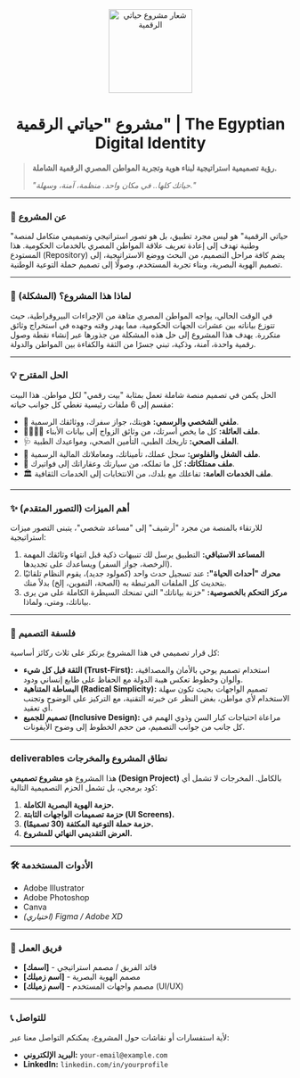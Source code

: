 <div align="center">
  <img src="" alt="شعار مشروع حياتي الرقمية" width="150"/>
  <h1>مشروع "حياتي الرقمية" | The Egyptian Digital Identity</h1>
</div>

> **رؤية تصميمية استراتيجية لبناء هوية وتجربة المواطن المصري الرقمية الشاملة.**
> 
> *"حياتك كلها.. في مكان واحد. منظمة، آمنة، وسهلة."*

---

### 📖 **عن المشروع**

"حياتي الرقمية" هو ليس مجرد تطبيق، بل هو تصور استراتيجي وتصميمي متكامل لمنصة وطنية تهدف إلى إعادة تعريف علاقة المواطن المصري بالخدمات الحكومية. هذا المستودع (Repository) يضم كافة مراحل التصميم، من البحث ووضع الاستراتيجية، إلى تصميم الهوية البصرية، وبناء تجربة المستخدم، وصولًا إلى تصميم حملة التوعية الوطنية.

---

### 🎯 **لماذا هذا المشروع؟ (المشكلة)**

في الوقت الحالي، يواجه المواطن المصري متاهة من الإجراءات البيروقراطية، حيث تتوزع بياناته بين عشرات الجهات الحكومية، مما يهدر وقته وجهده في استخراج وثائق متكررة. يهدف هذا المشروع إلى حل هذه المشكلة من جذورها عبر إنشاء نقطة وصول رقمية واحدة، آمنة، وذكية، تبني جسرًا من الثقة والكفاءة بين المواطن والدولة.

---

### 💡 **الحل المقترح**

الحل يكمن في تصميم منصة شاملة تعمل بمثابة "بيت رقمي" لكل مواطن. هذا البيت مقسم إلى 6 ملفات رئيسية تغطي كل جوانب حياته:

* 👤 **ملفي الشخصي والرسمي:** هويتك، جواز سفرك، ووثائقك الرسمية.
* 👨‍👩‍👧‍👦 **ملف العائلة:** كل ما يخص أسرتك، من وثائق الزواج إلى بيانات الأبناء.
* 🩺 **الملف الصحي:** تاريخك الطبي، التأمين الصحي، ومواعيدك الطبية.
* 💼 **ملف الشغل والفلوس:** سجل عملك، تأميناتك، ومعاملاتك المالية الرسمية.
* 🚗 **ملف ممتلكاتك:** كل ما تملكه، من سيارتك وعقاراتك إلى فواتيرك.
* 🏛️ **ملف الخدمات العامة:** تفاعلك مع بلدك، من الانتخابات إلى الخدمات الثقافية.

---

### ✨ **أهم الميزات (التصور المتقدم)**

للارتقاء بالمنصة من مجرد "أرشيف" إلى "مساعد شخصي"، يتبنى التصور ميزات استراتيجية:

1.  **المساعد الاستباقي:** التطبيق يرسل لك تنبيهات ذكية قبل انتهاء وثائقك المهمة (الرخصة، جواز السفر) ويساعدك على تجديدها.
2.  **محرك "أحداث الحياة":** عند تسجيل حدث واحد (كمولود جديد)، يقوم النظام تلقائيًا بتحديث كل الملفات المرتبطة به (الصحة، التموين، إلخ) بدلاً منك.
3.  **مركز التحكم بالخصوصية:** "خزنة بياناتك" التي تمنحك السيطرة الكاملة على من يرى بياناتك، ومتى، ولماذا.

---

### 🎨 **فلسفة التصميم**

كل قرار تصميمي في هذا المشروع يرتكز على ثلاث ركائز أساسية:

* **الثقة قبل كل شيء (Trust-First):** استخدام تصميم يوحي بالأمان والمصداقية، وألوان وخطوط تعكس هيبة الدولة مع الحفاظ على طابع إنساني ودود.
* **البساطة المتناهية (Radical Simplicity):** تصميم الواجهات بحيث تكون سهلة الاستخدام لأي مواطن، بغض النظر عن خبرته التقنية، مع التركيز على الوضوح وتجنب أي تعقيد.
* **تصميم للجميع (Inclusive Design):** مراعاة احتياجات كبار السن وذوي الهمم في كل جانب من جوانب التصميم، من حجم الخطوط إلى وضوح الأيقونات.

---

###  deliverables **نطاق المشروع والمخرجات**

هذا المشروع هو **مشروع تصميمي (Design Project)** بالكامل. المخرجات لا تشمل أي كود برمجي، بل تشمل الحزم التصميمية التالية:

1.  **حزمة الهوية البصرية الكاملة.**
2.  **حزمة تصميمات الواجهات الثابتة (UI Screens).**
3.  **حزمة حملة التوعية المكثفة (30 تصميمًا).**
4.  **العرض التقديمي النهائي للمشروع.**

---

### 🛠️ **الأدوات المستخدمة**

* Adobe Illustrator
* Adobe Photoshop
* Canva
* *(اختياري) Figma / Adobe XD*

---

### 👥 **فريق العمل**

* **[اسمك]** - قائد الفريق / مصمم استراتيجي
* **[اسم زميلك]** - مصمم الهوية البصرية
* **[اسم زميلك]** - مصمم واجهات المستخدم (UI/UX)

---

### 📞 **للتواصل**

لأية استفسارات أو نقاشات حول المشروع، يمكنكم التواصل معنا عبر:
* **البريد الإلكتروني:** `your-email@example.com`
* **LinkedIn:** `linkedin.com/in/yourprofile`

